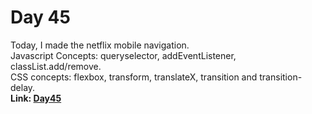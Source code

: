 # Day 45

Today, I made the netflix mobile navigation.<br>
Javascript Concepts: queryselector, addEventListener, classList.add/remove.<br>
CSS concepts: flexbox, transform, translateX, transition and transition-delay.<br>
**Link: [Day45](https://rushigoswami.github.io/50-Days-of-Javascript/day45)**